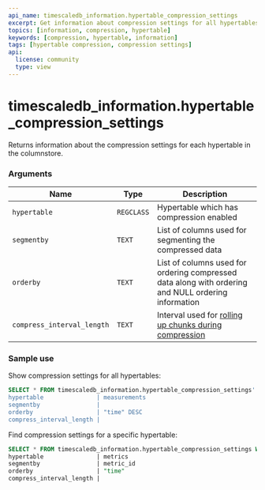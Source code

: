 ```yaml
---
api_name: timescaledb_information.hypertable_compression_settings
excerpt: Get information about compression settings for all hypertables
topics: [information, compression, hypertable]
keywords: [compression, hypertable, information]
tags: [hypertable compression, compression settings]
api:
  license: community
  type: view
---
```


# timescaledb_information.hypertable_compression_settings 

Returns information about the compression settings for each hypertable in the columnstore.

### Arguments

|Name|Type|Description|
|-|-|-|
|`hypertable`|`REGCLASS`|Hypertable which has compression enabled|
|`segmentby`|`TEXT`|List of columns used for segmenting the compressed data|
|`orderby`|`TEXT`| List of columns used for ordering compressed data along with ordering and NULL ordering information|
|`compress_interval_length`|`TEXT`|Interval used for [rolling up chunks during compression][rollup-compression]|

### Sample use

Show compression settings for all hypertables:

```sql 
SELECT * FROM timescaledb_information.hypertable_compression_settings'
hypertable               | measurements
segmentby                | 
orderby                  | "time" DESC
compress_interval_length | 
```

Find compression settings for a specific hypertable:

```sql
SELECT * FROM timescaledb_information.hypertable_compression_settings WHERE hypertable::TEXT LIKE 'metrics';
hypertable               | metrics
segmentby                | metric_id 
orderby                  | "time" 
compress_interval_length | 
```

[rollup-compression]: /use-timescale/:currentVersion:/compression/manual-compression/#roll-up-uncompressed-chunks-when-compressing
